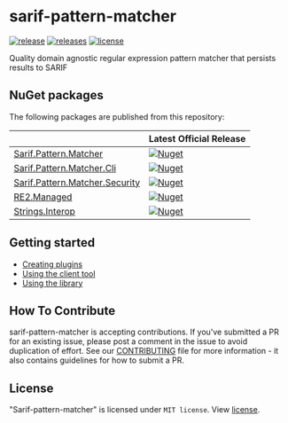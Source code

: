 # sarif-pattern-matcher

[![release](https://img.shields.io/github/v/release/microsoft/sarif-pattern-matcher?label=release)](https://github.com/microsoft/sarif-pattern-matcher/releases/latest)
[![releases](https://img.shields.io/github/v/release/microsoft/sarif-pattern-matcher?include_prereleases&label=pre-release)](https://github.com/microsoft/sarif-pattern-matcher/releases)
[![license](https://img.shields.io/github/license/microsoft/sarif-pattern-matcher)](https://github.com/microsoft/sarif-pattern-matcher/blob/master/LICENSE)

Quality domain agnostic regular expression pattern matcher that persists results to SARIF

## NuGet packages

The following packages are published from this repository:

|| Latest Official Release|
|-|-|
| [Sarif.Pattern.Matcher](https://www.nuget.org/packages/Sarif.PatternMatcher/)| [![Nuget](https://img.shields.io/nuget/vpre/Sarif.PatternMatcher)](https://www.nuget.org/packages/Sarif.PatternMatcher/)|
| [Sarif.Pattern.Matcher.Cli](https://www.nuget.org/packages/Sarif.PatternMatcher.Cli/)| [![Nuget](https://img.shields.io/nuget/vpre/Sarif.PatternMatcher.Cli)](https://www.nuget.org/packages/Sarif.PatternMatcher.Cli/)|
| [Sarif.Pattern.Matcher.Security](https://www.nuget.org/packages/Sarif.PatternMatcher.Security/)| [![Nuget](https://img.shields.io/nuget/vpre/Sarif.PatternMatcher.Security)](https://www.nuget.org/packages/Sarif.PatternMatcher.Security/)|
| [RE2.Managed](https://www.nuget.org/packages/RE2.Managed/)| [![Nuget](https://img.shields.io/nuget/vpre/RE2.Managed)](https://www.nuget.org/packages/RE2.Managed/)|
| [Strings.Interop](https://www.nuget.org/packages/Strings.Interop/)| [![Nuget](https://img.shields.io/nuget/vpre/Strings.Interop)](https://www.nuget.org/packages/Strings.Interop/)|

## Getting started
- [Creating plugins](./docs/getting-started/creating-plugins.md)
- [Using the client tool](./docs/getting-started/using-the-client-tool.md)
- [Using the library](./docs/getting-started/using-the-library.md)

## How To Contribute

sarif-pattern-matcher is accepting contributions. If you've submitted a PR for an existing issue, please post a comment in the issue to avoid duplication of effort. See our [CONTRIBUTING](/CONTRIBUTING.md) file for more information - it also contains guidelines for how to submit a PR.

## License

"Sarif-pattern-matcher" is licensed under `MIT license`. View [license](https://github.com/microsoft/sarif-pattern-matcher/blob/master/LICENSE).
